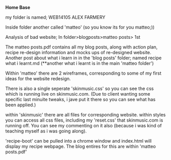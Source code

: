 **Home Base**

my folder is named; WEB14105 ALEX FARMERY

Inside folder another called 'matteo' (so you know its for you matteo;))

Analysis of bad website; In folder>blogposts>matteo posts> 1st

The matteo posts.pdf contains all my blog posts, along with action plan, recipe re-design information and mocks ups of re-designed website. Another post about what i learn in in the 'blog posts' folder; named recipe what i learnt.md (**another what i learnt is in the main 'matteo folder')

Within 'matteo' there are 2 wireframes, corresponding to some of my first ideas for the website redesign. 

There is also a single seperate 'skinmusic.css' so you can see the css which is running live on skinmusic.com. (Due to client wanting some specific last minuite tweaks, i jave put it there so you can see what has been applied.)

within 'skinmusic' there are all files for corresponding website. within styles you can access all css files, including my 'reset.css' that skinmusic.com is running off. 
You can see my commenting on it also (because i was kind of teaching myself as i was going along).

'recipe-boot' can be pulled into a chrome window and index.html will display my recipe webpage. The blog entires for this are within 'matteo posts.pdf'
